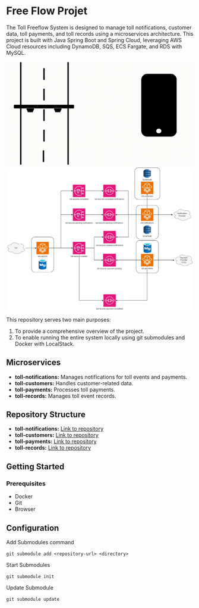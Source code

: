 # Free Flow Projet

The Toll Freeflow System is designed to manage toll notifications, customer data, toll payments, and toll records using a microservices architecture. This project is built with Java Spring Boot and Spring Cloud, leveraging AWS Cloud resources including DynamoDB, SQS, ECS Fargate, and RDS with MySQL. 

![](freeflow.gif)
![](solution-architecture.jpg)


This repository serves two main purposes:
1. To provide a comprehensive overview of the project.
2. To enable running the entire system locally using git submodules and Docker with LocalStack.

## Microservices
- **toll-notifications:** Manages notifications for toll events and payments.
- **toll-customers:** Handles customer-related data.
- **toll-payments:** Processes toll payments.
- **toll-records:** Manages toll event records.

## Repository Structure
- **toll-notifications:** [Link to repository](submodules/toll-notifications)
- **toll-customers:** [Link to repository](submodules/toll-customers)
- **toll-payments:** [Link to repository](submodules/toll-payments)
- **toll-records:** [Link to repository](submodules/toll-records)

## Getting Started
### Prerequisites
- Docker
- Git
- Browser

## Configuration

Add Submodules command 

```
git submodule add <repository-url> <directory>
``` 

Start Submodules

``` 
git submodule init
``` 

Update Submodule

```
git submodule update
```
